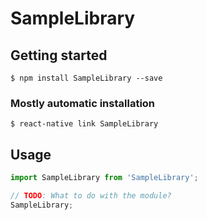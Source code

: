 # SampleLibrary

## Getting started

`$ npm install SampleLibrary --save`

### Mostly automatic installation

`$ react-native link SampleLibrary`

## Usage
```javascript
import SampleLibrary from 'SampleLibrary';

// TODO: What to do with the module?
SampleLibrary;
```
